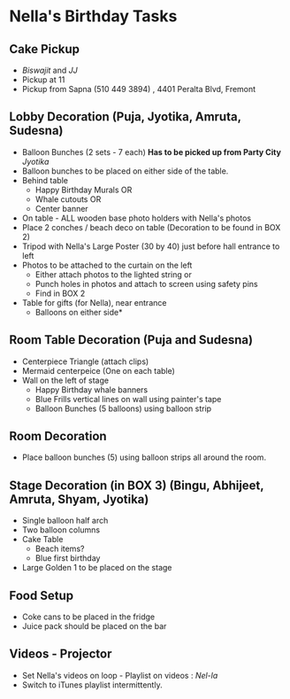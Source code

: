 # Nella's Birthday Tasks

## Cake Pickup
 - *Biswajit* and *JJ*
 - Pickup at 11
 - Pickup from Sapna (510 449 3894) , 4401 Peralta Blvd, Fremont


## Lobby Decoration (Puja, Jyotika, Amruta, Sudesna)

 - Balloon Bunches (2 sets - 7 each) __Has to be picked up from Party City__ *Jyotika*
 - Balloon bunches to be placed on either side of the table.
 - Behind table
    - Happy Birthday Murals OR
    - Whale cutouts OR
    - Center banner
 - On table - ALL wooden base photo holders with Nella's photos
 - Place 2 conches / beach deco on table (Decoration to be found in BOX 2)
 - Tripod with Nella's Large Poster (30 by 40) just before hall entrance to left
 - Photos to be attached to the curtain on the left
    - Either attach photos to the lighted string or
    - Punch holes in photos and attach to screen using safety pins
    - Find in BOX 2
 - Table for gifts (for Nella), near entrance
    - Balloons on either side*

## Room Table Decoration (Puja and Sudesna)
 - Centerpiece Triangle (attach clips)
 - Mermaid centerpeice (One on each table)
 - Wall on the left of stage
    - Happy Birthday whale banners
    - Blue Frills vertical lines on wall using painter's tape
    - Balloon Bunches (5 balloons) using balloon strip


## Room Decoration
 - Place balloon bunches (5) using balloon strips all around the room.    


## Stage Decoration (in BOX 3) (Bingu, Abhijeet, Amruta, Shyam, Jyotika)
 - Single balloon half arch
 - Two balloon columns
 - Cake Table
    - Beach items?
    - Blue first birthday
 - Large Golden 1 to be placed on the stage

## Food Setup
 - Coke cans to be placed in the fridge
 - Juice pack should be placed on the bar
 
## Videos - Projector
 - Set Nella's videos on loop - Playlist on videos : *Nel-la*
 - Switch to iTunes playlist intermittently.
